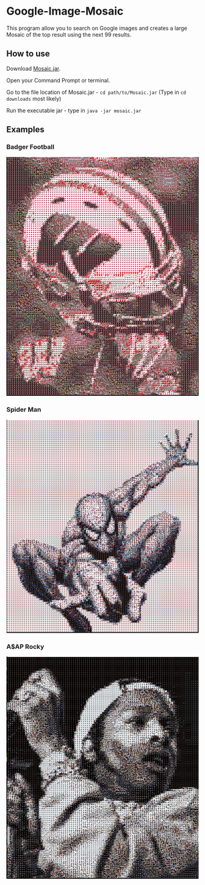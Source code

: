 # Google-Image-Mosaic
This program allow you to search on Google images and creates a large Mosaic of the top result using the next 99 results.

## How to use ##
Download [Mosaic.jar](../../blob/master/out/artifacts/Mosaic_jar/Mosaic.jar).

Open your Command Prompt or terminal.

Go to the file location of Mosaic.jar - `cd path/to/Mosaic.jar` (Type in `cd downloads` most likely)

Run the executable jar - type in `java -jar mosaic.jar`



## Examples ##

### Badger Football ###
![Mosaic of Badger Football player holding his helmet in the air](https://github.com/deyoungc/Google-Image-Mosaic/blob/master/Examples/Badger%20Football.PNG)

### Spider Man ###
![Mosaic of SpiderMan](https://github.com/deyoungc/Google-Image-Mosaic/blob/master/Examples/Spiderman.PNG)

### A$AP Rocky ####
![Mosaic of A$AP Rocky Singing in a mic](https://github.com/deyoungc/Google-Image-Mosaic/blob/master/Examples/Asap%20Rocky.PNG)

